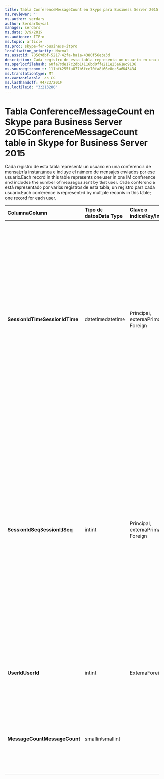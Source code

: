 ```yaml
---
title: Tabla ConferenceMessageCount en Skype para Business Server 2015
ms.reviewer: ''
ms.author: serdars
author: SerdarSoysal
manager: serdars
ms.date: 3/9/2015
ms.audience: ITPro
ms.topic: article
ms.prod: skype-for-business-itpro
localization_priority: Normal
ms.assetid: 78569dbf-5217-42fa-ba1a-4380f56e2a3d
description: Cada registro de esta tabla representa un usuario en una conferencia de mensajería instantánea e incluye el número de mensajes enviados por ese usuario. Cada conferencia está representado por varios registros de esta tabla; un registro para cada usuario.
ms.openlocfilehash: 60fa79de17c2db14116bd0ffe211e25a61ec9136
ms.sourcegitcommit: 111bf6255fa877b3fce70fa8166e8ec5a6643434
ms.translationtype: MT
ms.contentlocale: es-ES
ms.lasthandoff: 04/23/2019
ms.locfileid: "32213280"
---
```

# <a name="conferencemessagecount-table-in-skype-for-business-server-2015"></a><span data-ttu-id="3196c-104">Tabla ConferenceMessageCount en Skype para Business Server 2015</span><span class="sxs-lookup"><span data-stu-id="3196c-104">ConferenceMessageCount table in Skype for Business Server 2015</span></span>
 
<span data-ttu-id="3196c-105">Cada registro de esta tabla representa un usuario en una conferencia de mensajería instantánea e incluye el número de mensajes enviados por ese usuario.</span><span class="sxs-lookup"><span data-stu-id="3196c-105">Each record in this table represents one user in one IM conference and includes the number of messages sent by that user.</span></span> <span data-ttu-id="3196c-106">Cada conferencia está representado por varios registros de esta tabla; un registro para cada usuario.</span><span class="sxs-lookup"><span data-stu-id="3196c-106">Each conference is represented by multiple records in this table; one record for each user.</span></span>
  
|<span data-ttu-id="3196c-107">**Columna**</span><span class="sxs-lookup"><span data-stu-id="3196c-107">**Column**</span></span>|<span data-ttu-id="3196c-108">**Tipo de datos**</span><span class="sxs-lookup"><span data-stu-id="3196c-108">**Data Type**</span></span>|<span data-ttu-id="3196c-109">**Clave o índice**</span><span class="sxs-lookup"><span data-stu-id="3196c-109">**Key/Index**</span></span>|<span data-ttu-id="3196c-110">**Detalles**</span><span class="sxs-lookup"><span data-stu-id="3196c-110">**Details**</span></span>|
|:-----|:-----|:-----|:-----|
|<span data-ttu-id="3196c-111">**SessionIdTime**</span><span class="sxs-lookup"><span data-stu-id="3196c-111">**SessionIdTime**</span></span> <br/> |<span data-ttu-id="3196c-112">datetime</span><span class="sxs-lookup"><span data-stu-id="3196c-112">datetime</span></span>  <br/> |<span data-ttu-id="3196c-113">Principal, externa</span><span class="sxs-lookup"><span data-stu-id="3196c-113">Primary, Foreign</span></span>  <br/> |<span data-ttu-id="3196c-114">Hora de la instancia de conferencia.</span><span class="sxs-lookup"><span data-stu-id="3196c-114">Time of conference instance.</span></span> <span data-ttu-id="3196c-115">Se utiliza en forma conjunta con **SessionIdSeq** para identificar de forma exclusiva una instancia de la conferencia.</span><span class="sxs-lookup"><span data-stu-id="3196c-115">Used in conjunction with **SessionIdSeq** to uniquely identify a conference instance.</span></span> <span data-ttu-id="3196c-116">Consulte la [tabla de las conferencias en Skype para Business Server 2015](conferences.md) para obtener más información.</span><span class="sxs-lookup"><span data-stu-id="3196c-116">See the [Conferences table in Skype for Business Server 2015](conferences.md) for more information.</span></span> <br/> |
|<span data-ttu-id="3196c-117">**SessionIdSeq**</span><span class="sxs-lookup"><span data-stu-id="3196c-117">**SessionIdSeq**</span></span> <br/> |<span data-ttu-id="3196c-118">int</span><span class="sxs-lookup"><span data-stu-id="3196c-118">int</span></span>  <br/> |<span data-ttu-id="3196c-119">Principal, externa</span><span class="sxs-lookup"><span data-stu-id="3196c-119">Primary, Foreign</span></span>  <br/> |<span data-ttu-id="3196c-120">Número de identificador para identificar la instancia de conferencia.</span><span class="sxs-lookup"><span data-stu-id="3196c-120">ID number to identify the conference instance.</span></span> <span data-ttu-id="3196c-121">Se utiliza junto con **SessionIdTime** para identificar de forma exclusiva una instancia de la conferencia.</span><span class="sxs-lookup"><span data-stu-id="3196c-121">Used in conjunction with **SessionIdTime** to uniquely identify a conference instance.</span></span> <span data-ttu-id="3196c-122">Consulte la [tabla de las conferencias en Skype para Business Server 2015](conferences.md) para obtener más información.</span><span class="sxs-lookup"><span data-stu-id="3196c-122">See the [Conferences table in Skype for Business Server 2015](conferences.md) for more information.</span></span> <br/> |
|<span data-ttu-id="3196c-123">**UserId**</span><span class="sxs-lookup"><span data-stu-id="3196c-123">**UserId**</span></span> <br/> |<span data-ttu-id="3196c-124">int</span><span class="sxs-lookup"><span data-stu-id="3196c-124">int</span></span>  <br/> |<span data-ttu-id="3196c-125">Externa</span><span class="sxs-lookup"><span data-stu-id="3196c-125">Foreign</span></span>  <br/> |<span data-ttu-id="3196c-126">Número único que identifica a este usuario, de la [tabla de usuarios](users.md).</span><span class="sxs-lookup"><span data-stu-id="3196c-126">Unique number identifying this user, referenced from the [Users table](users.md).</span></span>  <br/> |
|<span data-ttu-id="3196c-127">**MessageCount**</span><span class="sxs-lookup"><span data-stu-id="3196c-127">**MessageCount**</span></span> <br/> |<span data-ttu-id="3196c-128">smallint</span><span class="sxs-lookup"><span data-stu-id="3196c-128">smallint</span></span>  <br/> | <br/> |<span data-ttu-id="3196c-129">El número de mensajes enviados por este usuario durante la conferencia.</span><span class="sxs-lookup"><span data-stu-id="3196c-129">The number of messages sent by this user during this conference.</span></span>  <br/> |
   

